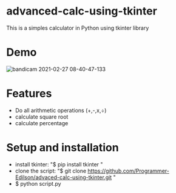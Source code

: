 # advanced-calc-using-tkinter
This is a simples calculator in Python using tkinter library

# Demo
![bandicam 2021-02-27 08-40-47-133](https://user-images.githubusercontent.com/78730979/151493883-b1bb2b2e-7623-468f-95f1-b201a70c3714.jpg)

# Features

* Do all arithmetic operations (+,-,x,÷)
* calculate square root
* calculate percentage

# Setup and installation

* install tkinter: "$ pip install tkinter "
* clone the script: "$ git clone https://github.com/Programmer-Edilson/advaced-calc-using-tkinter.git "
* $ python script.py


